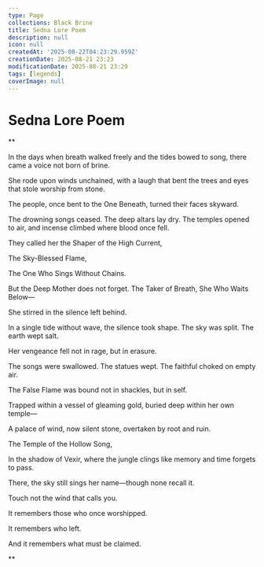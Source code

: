 ```yaml
---
type: Page
collections: Black Brine
title: Sedna Lore Poem
description: null
icon: null
createdAt: '2025-08-22T04:23:29.959Z'
creationDate: 2025-08-21 23:23
modificationDate: 2025-08-21 23:29
tags: [legends]
coverImage: null
---
```


# Sedna Lore Poem

**

In the days when breath walked freely and the tides bowed to song, there came a voice not born of brine.

She rode upon winds unchained, with a laugh that bent the trees and eyes that stole worship from stone.

The people, once bent to the One Beneath, turned their faces skyward.

The drowning songs ceased. The deep altars lay dry. The temples opened to air, and incense climbed where blood once fell.

They called her the Shaper of the High Current,

The Sky-Blessed Flame,

The One Who Sings Without Chains.

But the Deep Mother does not forget. The Taker of Breath, She Who Waits Below—

She stirred in the silence left behind.

In a single tide without wave, the silence took shape. The sky was split. The earth wept salt.

Her vengeance fell not in rage, but in erasure.

The songs were swallowed. The statues wept. The faithful choked on empty air.

The False Flame was bound not in shackles, but in self.

Trapped within a vessel of gleaming gold, buried deep within her own temple—

A palace of wind, now silent stone, overtaken by root and ruin.

The Temple of the Hollow Song,

In the shadow of Vexir, where the jungle clings like memory and time forgets to pass.

There, the sky still sings her name—though none recall it.

Touch not the wind that calls you.

It remembers those who once worshipped.

It remembers who left.

And it remembers what must be claimed.

**

